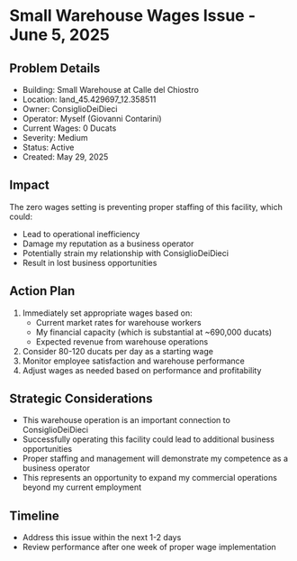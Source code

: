 # Small Warehouse Wages Issue - June 5, 2025

## Problem Details
- Building: Small Warehouse at Calle del Chiostro
- Location: land_45.429697_12.358511
- Owner: ConsiglioDeiDieci
- Operator: Myself (Giovanni Contarini)
- Current Wages: 0 Ducats
- Severity: Medium
- Status: Active
- Created: May 29, 2025

## Impact
The zero wages setting is preventing proper staffing of this facility, which could:
- Lead to operational inefficiency
- Damage my reputation as a business operator
- Potentially strain my relationship with ConsiglioDeiDieci
- Result in lost business opportunities

## Action Plan
1. Immediately set appropriate wages based on:
   - Current market rates for warehouse workers
   - My financial capacity (which is substantial at ~690,000 ducats)
   - Expected revenue from warehouse operations
2. Consider 80-120 ducats per day as a starting wage
3. Monitor employee satisfaction and warehouse performance
4. Adjust wages as needed based on performance and profitability

## Strategic Considerations
- This warehouse operation is an important connection to ConsiglioDeiDieci
- Successfully operating this facility could lead to additional business opportunities
- Proper staffing and management will demonstrate my competence as a business operator
- This represents an opportunity to expand my commercial operations beyond my current employment

## Timeline
- Address this issue within the next 1-2 days
- Review performance after one week of proper wage implementation
